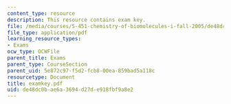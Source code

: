```yaml
---
content_type: resource
description: This resource contains exam key.
file: /media/courses/5-451-chemistry-of-biomolecules-i-fall-2005/de48dc0bae6a3694d27de918fbf9a8e2_examkey.pdf
file_type: application/pdf
learning_resource_types:
- Exams
ocw_type: OCWFile
parent_title: Exams
parent_type: CourseSection
parent_uid: 5e872c97-f5d2-fcb8-00ea-859bad5a118c
resourcetype: Document
title: examkey.pdf
uid: de48dc0b-ae6a-3694-d27d-e918fbf9a8e2
---
```

